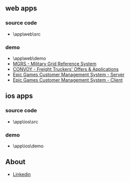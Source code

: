 ## web apps

### source code
* \app\web\src

### demo
* \app\web\demo
* [MGRS - Military Grid Reference System](https://mgrs.herokuapp.com/)
* [CONVOY - Freight Truckers' Offers & Applications](https://interview-convoy.herokuapp.com/)
* [Epic Games Customer Management System - Server](https://interview-epicgames-backend.herokuapp.com/)
* [Epic Games Customer Management System - Client](https://interview-epicgames-frontend.herokuapp.com/)

## ios apps

### source code
* \app\ios\src

### demo
* \app\ios\demo

## About
* [Linkedin](https://www.linkedin.com/in/zehuazhang/) 
